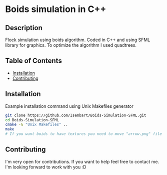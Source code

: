 # Boids simulation in C++

## Description

Flock simulation using boids algorithm. Coded in C++ and using SFML library for graphics.
To optimize the algorithm I used quadtrees.

## Table of Contents

- [Installation](#installation)
- [Contributing](#contributing)

## Installation 
Example installation command using Unix Makefiles generator
```bash
git clone https://github.com/Isembart/Boids-Simulation-SFML.git
cd Boids-Simulation-SFML
cmake -G "Unix Makefiles" ..
make
# If you want boids to have textures you need to move "arrow.png" file from the root folder to folder with the executable
```

## Contributing

I'm very open for contributions. If you want to help feel free to contact me. I'm looking forward to work with you :D
